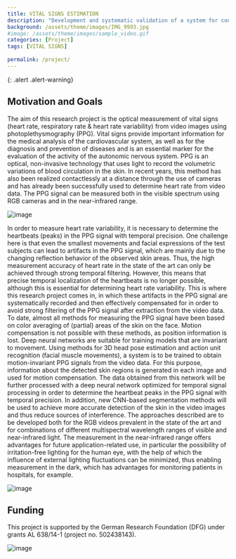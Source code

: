 ```yaml
---
title: VITAL SIGNS ESTIMATION 
description: "Development and systematic validation of a system for contactless, camera-based measurement of heart rate (variability)."
background: /assets/theme/images/IMG_9993.jpg
#image: /assets/theme/images/sample_video.gif
categories: [Project]
tags: [VITAL SIGNS]
                                 
permalink: /project/
---
```


{: .alert .alert-warning}




## Motivation and Goals
The aim of this research project is the optical measurement of vital signs (heart rate, respiratory rate & heart rate variability) from video images using photoplethysmography (PPG). Vital signs provide important information for the medical analysis of the cardiovascular system, as well as for the diagnosis and prevention of diseases and is an essential marker for the evaluation of the activity of the autonomic nervous system. PPG is an optical, non-invasive technology that uses light to record the volumetric variations of blood circulation in the skin. In recent years, this method has also been realized contactlessly at a distance through the use of cameras and has already been successfully used to determine heart rate from video data. The PPG signal can be measured both in the visible spectrum using RGB cameras and in the near-infrared range.

![image](/orakel/assets/theme/images/pipeline_vital_signs_estimation.png)

In order to measure heart rate variability, it is necessary to determine the heartbeats (peaks) in the PPG signal with temporal precision. One challenge here is that even the smallest movements and facial expressions of the test subjects can lead to artifacts in the PPG signal, which are mainly due to the changing reflection behavior of the observed skin areas. Thus, the high measurement accuracy of heart rate in the state of the art can only be achieved through strong temporal filtering. However, this means that precise temporal localization of the heartbeats is no longer possible, although this is essential for determining heart rate variability.
This is where this research project comes in, in which these artifacts in the PPG signal are systematically recorded and then effectively compensated for in order to avoid strong filtering of the PPG signal after extraction from the video data. To date, almost all methods for measuring the PPG signal have been based on color averaging of (partial) areas of the skin on the face. Motion compensation is not possible with these methods, as position information is lost. Deep neural networks are suitable for training models that are invariant to movement. Using methods for 3D head pose estimation and action unit recognition (facial muscle movements), a system is to be trained to obtain motion-invariant PPG signals from the video data. For this purpose, information about the detected skin regions is generated in each image and used for motion compensation. The data obtained from this network will be further processed with a deep neural network optimized for temporal signal processing in order to determine the heartbeat peaks in the PPG signal with temporal precision. In addition, new CNN-based segmentation methods will be used to achieve more accurate detection of the skin in the video images and thus reduce sources of interference. The approaches described are to be developed both for the RGB videos prevalent in the state of the art and for combinations of different multispectral wavelength ranges of visible and near-infrared light. The measurement in the near-infrared range offers advantages for future application-related use, in particular the possibility of irritation-free lighting for the human eye, with the help of which the influence of external lighting fluctuations can be minimized, thus enabling measurement in the dark, which has advantages for monitoring patients in hospitals, for example.

 <!-- gif can be used instead mp4, converter for example  https://ezgif.com/  -->
![image](/orakel/assets/theme/images/pipeline_FaSeNet_HR-LSTM.png)

## Funding

This project is supported by the German Research Foundation (DFG) under grants AL 638/14-1 (project no. 502438143).

![image](/orakel/assets/theme/images/dfg_logo_englisch_blau_en.gif)
